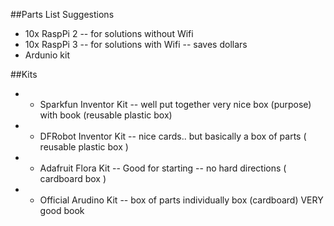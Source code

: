 ##Parts List Suggestions
* 10x RaspPi 2 -- for solutions without Wifi
* 10x RaspPi 3 -- for solutions with Wifi -- saves dollars
* Ardunio kit


##Kits 
* * Sparkfun Inventor Kit -- well put together very nice box (purpose) with book (reusable plastic box) 
* * DFRobot Inventor Kit -- nice cards.. but basically a box of parts ( reusable plastic box ) 
* * Adafruit Flora Kit -- Good for starting -- no hard directions ( cardboard box ) 
* * Official Arudino Kit -- box of parts individually box (cardboard) VERY good book 

